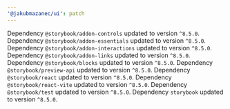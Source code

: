 ```yaml
---
'@jakubmazanec/ui': patch
---
```

Dependency `@storybook/addon-controls` updated to version `^8.5.0`. Dependency `@storybook/addon-essentials` updated to version `^8.5.0`.
Dependency `@storybook/addon-interactions` updated to version `^8.5.0`.
Dependency `@storybook/addon-links` updated to version `^8.5.0`.
Dependency `@storybook/blocks` updated to version `^8.5.0`.
Dependency `@storybook/preview-api` updated to version `^8.5.0`.
Dependency `@storybook/react` updated to version `^8.5.0`.
Dependency `@storybook/react-vite` updated to version `^8.5.0`.
Dependency `@storybook/test` updated to version `^8.5.0`.
Dependency `storybook` updated to version `^8.5.0`.
